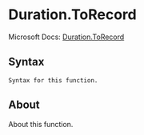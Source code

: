 ---
---

# Duration.ToRecord

Microsoft Docs: [Duration.ToRecord](https://docs.microsoft.com/en-us/powerquery-m/duration-torecord)

## Syntax

```powerquery-m
Syntax for this function.
```

## About

About this function.

